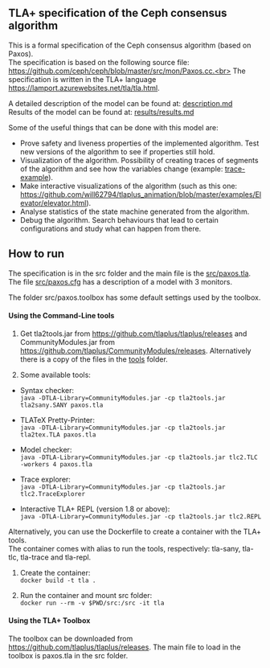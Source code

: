 ## TLA+ specification of the Ceph consensus algorithm

This is a formal specification of the Ceph consensus algorithm (based on Paxos). <br>
The specification is based on the following source file: https://github.com/ceph/ceph/blob/master/src/mon/Paxos.cc.<br>
The specification is written in the TLA+ language https://lamport.azurewebsites.net/tla/tla.html.

A detailed description of the model can be found at: [description.md](description.md)
<br>
Results of the model can be found at: [results/results.md](results/results.md)

Some of the useful things that can be done with this model are:
* Prove safety and liveness properties of the implemented algorithm. Test new versions of the algorithm to see if properties still hold.
* Visualization of the algorithm. Possibility of creating traces of segments of the algorithm and see how the variables change (example: [trace-example](trace-example)).
* Make interactive visualizations of the algorithm (such as this one: https://github.com/will62794/tlaplus_animation/blob/master/examples/Elevator/elevator.html).
* Analyse statistics of the state machine generated from the algorithm.
* Debug the algorithm. Search behaviours that lead to certain configurations and study what can happen from there.

## How to run

The specification is in the src folder and the main file is the [src/paxos.tla](src/paxos.tla). The file [src/paxos.cfg](src/paxos.cfg) has a description of a model with 3 monitors.

The folder src/paxos.toolbox has some default settings used by the toolbox.

#### Using the Command-Line tools

1. Get tla2tools.jar from https://github.com/tlaplus/tlaplus/releases and CommunityModules.jar from https://github.com/tlaplus/CommunityModules/releases. Alternatively there is a copy of the files in the [tools](tools) folder.

2. Some available tools:
  * Syntax checker: <br>
  `java -DTLA-Library=CommunityModules.jar -cp tla2tools.jar tla2sany.SANY paxos.tla`

  * TLATeX Pretty-Printer: <br>
  `java -DTLA-Library=CommunityModules.jar -cp tla2tools.jar tla2tex.TLA paxos.tla`

  * Model checker: <br>
  `java -DTLA-Library=CommunityModules.jar -cp tla2tools.jar tlc2.TLC -workers 4 paxos.tla`

  * Trace explorer: <br>
  `java -DTLA-Library=CommunityModules.jar -cp tla2tools.jar tlc2.TraceExplorer`

  * Interactive TLA+ REPL (version 1.8 or above): <br>
  `java -DTLA-Library=CommunityModules.jar -cp tla2tools.jar tlc2.REPL`

Alternatively, you can use the Dockerfile to create a container with the TLA+ tools. <br>
The container comes with alias to run the tools, respectively: tla-sany, tla-tlc, tla-trace and tla-repl.

1. Create the container: <br>
`docker build -t tla .`

2. Run the container and mount src folder: <br>
`docker run --rm -v $PWD/src:/src -it tla`

#### Using the TLA+ Toolbox

The toolbox can be downloaded from https://github.com/tlaplus/tlaplus/releases. The main file to load in the toolbox is paxos.tla in the src folder.
